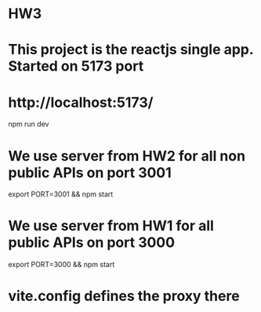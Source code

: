 # HW3


# This project is the reactjs single app. Started on 5173 port
# http://localhost:5173/
npm run dev

# We use server from HW2 for all non public APIs on port 3001
export PORT=3001 && npm start

# We use server from HW1 for all public APIs on port 3000
export PORT=3000 && npm start

# vite.config defines the proxy there

